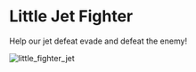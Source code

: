 # Little Jet Fighter
Help our jet defeat evade and defeat the enemy! 

![little_fighter_jet](https://user-images.githubusercontent.com/28768632/42579908-22d3ff62-84de-11e8-8d5e-34d891ebfebd.png)
